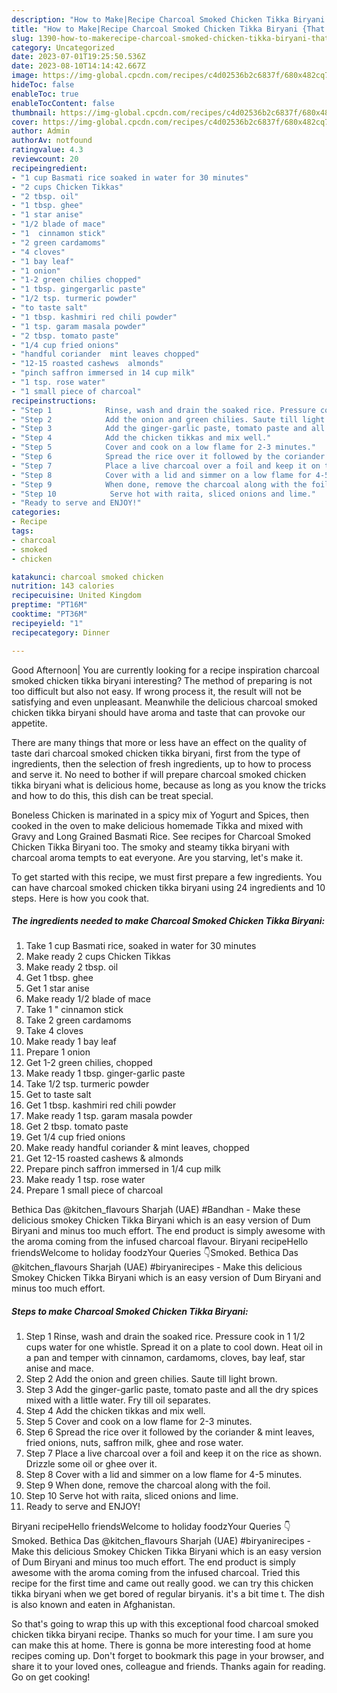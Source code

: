 ```yaml
---
description: "How to Make|Recipe Charcoal Smoked Chicken Tikka Biryani {That is Simple"
title: "How to Make|Recipe Charcoal Smoked Chicken Tikka Biryani {That is Simple"
slug: 1390-how-to-makerecipe-charcoal-smoked-chicken-tikka-biryani-that-is-simple
category: Uncategorized
date: 2023-07-01T19:25:50.536Z
date: 2023-08-10T14:14:42.667Z
image: https://img-global.cpcdn.com/recipes/c4d02536b2c6837f/680x482cq70/charcoal-smoked-chicken-tikka-biryani-recipe-main-photo.jpg
hideToc: false
enableToc: true
enableTocContent: false
thumbnail: https://img-global.cpcdn.com/recipes/c4d02536b2c6837f/680x482cq70/charcoal-smoked-chicken-tikka-biryani-recipe-main-photo.jpg
cover: https://img-global.cpcdn.com/recipes/c4d02536b2c6837f/680x482cq70/charcoal-smoked-chicken-tikka-biryani-recipe-main-photo.jpg
author: Admin
authorAv: notfound
ratingvalue: 4.3
reviewcount: 20
recipeingredient:
- "1 cup Basmati rice soaked in water for 30 minutes"
- "2 cups Chicken Tikkas"
- "2 tbsp. oil"
- "1 tbsp. ghee"
- "1 star anise"
- "1/2 blade of mace"
- "1  cinnamon stick"
- "2 green cardamoms"
- "4 cloves"
- "1 bay leaf"
- "1 onion"
- "1-2 green chilies chopped"
- "1 tbsp. gingergarlic paste"
- "1/2 tsp. turmeric powder"
- "to taste salt"
- "1 tbsp. kashmiri red chili powder"
- "1 tsp. garam masala powder"
- "2 tbsp. tomato paste"
- "1/4 cup fried onions"
- "handful coriander  mint leaves chopped"
- "12-15 roasted cashews  almonds"
- "pinch saffron immersed in 14 cup milk"
- "1 tsp. rose water"
- "1 small piece of charcoal"
recipeinstructions:
- "Step 1            Rinse, wash and drain the soaked rice. Pressure cook in 1 1/2 cups water for one whistle. Spread it on a plate to cool down. Heat oil in a pan and temper with cinnamon, cardamoms, cloves, bay leaf, star anise and mace."
- "Step 2            Add the onion and green chilies. Saute till light brown."
- "Step 3            Add the ginger-garlic paste, tomato paste and all the dry spices mixed with a little water. Fry till oil separates."
- "Step 4            Add the chicken tikkas and mix well."
- "Step 5            Cover and cook on a low flame for 2-3 minutes."
- "Step 6            Spread the rice over it followed by the coriander &amp; mint leaves, fried onions, nuts, saffron milk, ghee and rose water."
- "Step 7            Place a live charcoal over a foil and keep it on the rice as shown. Drizzle some oil or ghee over it."
- "Step 8            Cover with a lid and simmer on a low flame for 4-5 minutes."
- "Step 9            When done, remove the charcoal along with the foil."
- "Step 10            Serve hot with raita, sliced onions and lime."
- "Ready to serve and ENJOY!"
categories:
- Recipe
tags:
- charcoal
- smoked
- chicken

katakunci: charcoal smoked chicken 
nutrition: 143 calories
recipecuisine: United Kingdom
preptime: "PT16M"
cooktime: "PT36M"
recipeyield: "1"
recipecategory: Dinner

---
```



Good Afternoon| You are currently looking for a recipe inspiration charcoal smoked chicken tikka biryani interesting? The method of preparing is not too difficult but also not easy. If wrong process it, the result will not be satisfying and even unpleasant. Meanwhile the delicious charcoal smoked chicken tikka biryani should have aroma and taste that can provoke our appetite.






There are many things that more or less have an effect on the quality of taste dari charcoal smoked chicken tikka biryani, first from the type of ingredients, then the selection of fresh ingredients, up to how to process and serve it. No need to bother if will prepare charcoal smoked chicken tikka biryani what is delicious home, because as long as you know the tricks and how to do this, this dish can be treat  special.


Boneless Chicken is marinated in a spicy mix of Yogurt and Spices, then cooked in the oven to make delicious homemade Tikka and mixed with Gravy and Long Grained Basmati Rice. See recipes for Charcoal Smoked Chicken Tikka Biryani too. The smoky and steamy tikka biryani with charcoal aroma tempts to eat everyone. Are you starving, let&#39;s make it.


To get started with this recipe, we must first prepare a few ingredients. You can have charcoal smoked chicken tikka biryani using 24 ingredients and 10 steps. Here is how you cook that.

<!--inarticleads1-->

##### The ingredients needed to make Charcoal Smoked Chicken Tikka Biryani:

1. Take 1 cup Basmati rice, soaked in water for 30 minutes
1. Make ready 2 cups Chicken Tikkas
1. Make ready 2 tbsp. oil
1. Get 1 tbsp. ghee
1. Get 1 star anise
1. Make ready 1/2 blade of mace
1. Take 1 &#34; cinnamon stick
1. Take 2 green cardamoms
1. Take 4 cloves
1. Make ready 1 bay leaf
1. Prepare 1 onion
1. Get 1-2 green chilies, chopped
1. Make ready 1 tbsp. ginger-garlic paste
1. Take 1/2 tsp. turmeric powder
1. Get to taste salt
1. Get 1 tbsp. kashmiri red chili powder
1. Make ready 1 tsp. garam masala powder
1. Get 2 tbsp. tomato paste
1. Get 1/4 cup fried onions
1. Make ready handful coriander &amp; mint leaves, chopped
1. Get 12-15 roasted cashews &amp; almonds
1. Prepare pinch saffron immersed in 1/4 cup milk
1. Make ready 1 tsp. rose water
1. Prepare 1 small piece of charcoal


Bethica Das @kitchen_flavours Sharjah (UAE) #Bandhan - Make these delicious smokey Chicken Tikka Biryani which is an easy version of Dum Biryani and minus too much effort. The end product is simply awesome with the aroma coming from the infused charcoal flavour. Biryani recipeHello friendsWelcome to holiday foodzYour Queries 👇Smoked. Bethica Das @kitchen_flavours Sharjah (UAE) #biryanirecipes - Make this delicious Smokey Chicken Tikka Biryani which is an easy version of Dum Biryani and minus too much effort. 

<!--inarticleads2-->

##### Steps to make Charcoal Smoked Chicken Tikka Biryani:

1. Step 1            Rinse, wash and drain the soaked rice. Pressure cook in 1 1/2 cups water for one whistle. Spread it on a plate to cool down. Heat oil in a pan and temper with cinnamon, cardamoms, cloves, bay leaf, star anise and mace.
1. Step 2            Add the onion and green chilies. Saute till light brown.
1. Step 3            Add the ginger-garlic paste, tomato paste and all the dry spices mixed with a little water. Fry till oil separates.
1. Step 4            Add the chicken tikkas and mix well.
1. Step 5            Cover and cook on a low flame for 2-3 minutes.
1. Step 6            Spread the rice over it followed by the coriander &amp; mint leaves, fried onions, nuts, saffron milk, ghee and rose water.
1. Step 7            Place a live charcoal over a foil and keep it on the rice as shown. Drizzle some oil or ghee over it.
1. Step 8            Cover with a lid and simmer on a low flame for 4-5 minutes.
1. Step 9            When done, remove the charcoal along with the foil.
1. Step 10            Serve hot with raita, sliced onions and lime.
1. Ready to serve and ENJOY!

Biryani recipeHello friendsWelcome to holiday foodzYour Queries 👇Smoked. Bethica Das @kitchen_flavours Sharjah (UAE) #biryanirecipes - Make this delicious Smokey Chicken Tikka Biryani which is an easy version of Dum Biryani and minus too much effort. The end product is simply awesome with the aroma coming from the infused charcoal. Tried this recipe for the first time and came out really good. we can try this chicken tikka biryani when we get bored of regular biryanis. it&#39;s a bit time t. The dish is also known and eaten in Afghanistan. 

So that's going to wrap this up with this exceptional food charcoal smoked chicken tikka biryani recipe. Thanks so much for your time. I am sure you can make this at home. There is gonna be more interesting food at home recipes coming up. Don't forget to bookmark this page in your browser, and share it to your loved ones, colleague and friends. Thanks again for reading. Go on get cooking!
